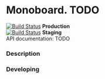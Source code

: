 # Monoboard. TODO
[![Build Status](https://travis-ci.com/Monoboard/todo.svg?branch=master)](https://travis-ci.com/Monoboard/todo) **Production**\
[![Build Status](https://travis-ci.com/Monoboard/todo.svg?branch=staging)](https://travis-ci.com/Monoboard/todo) **Staging**\
API documentation: TODO

### Description
### Developing

